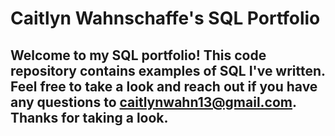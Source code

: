 # Caitlyn Wahnschaffe's SQL Portfolio

## Welcome to my SQL portfolio! This code repository contains examples of SQL I've written. Feel free to take a look and reach out if you have any questions to caitlynwahn13@gmail.com. Thanks for taking a look.
